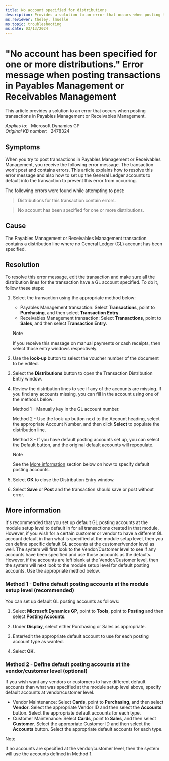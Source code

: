 ```yaml
---
title: No account specified for distributions
description: Provides a solution to an error that occurs when posting transactions in Payables Management or Receivables Management.
ms.reviewer: theley, lmuelle
ms.topic: troubleshooting
ms.date: 03/13/2024
---
```

# "No account has been specified for one or more distributions." Error message when posting transactions in Payables Management or Receivables Management

This article provides a solution to an error that occurs when posting transactions in Payables Management or Receivables Management.

_Applies to:_ &nbsp; Microsoft Dynamics GP  
_Original KB number:_ &nbsp; 2478324

## Symptoms

When you try to post transactions in Payables Management or Receivables Management, you receive the following error message. The transaction won't post and contains errors. This article explains how to resolve this error message and also how to set up the General Ledger accounts to default into the transaction to prevent this error from occurring.

The following errors were found while attempting to post:

> Distributions for this transaction contain errors.

> No account has been specified for one or more distributions.

## Cause

The Payables Management or Receivables Management transaction contains a distribution line where no General Ledger (GL) account has been specified.

## Resolution

To resolve this error message, edit the transaction and make sure all the distribution lines for the transaction have a GL account specified. To do it, follow these steps:

1. Select the transaction using the appropriate method below:

    - Payables Management transaction: Select **Transactions**, point to **Purchasing**,  and then select **Transaction Entry**.
    - Receivables Management transaction: Select **Transactions**, point to **Sales**, and then select **Transaction Entry**.  

    > [!NOTE]
    > If you receive this message on manual payments or cash receipts, then select those entry windows respectively.

2. Use the **look-up** button to select the voucher number of the document to be edited.

3. Select the **Distributions** button to open the Transaction Distribution Entry window.

4. Review the distribution lines to see if any of the accounts are missing. If you find any accounts missing, you can fill in the account using one of the methods below:

    Method 1 - Manually key in the GL account number.

    Method 2 - Use the look-up button next to the Account  heading, select the appropriate Account Number, and then click **Select** to populate the distribution line.

    Method 3 - If you have default posting accounts set up, you can select the Default  button, and the original default accounts will repopulate.

    > [!NOTE]
    > See the [More information](#more-information) section below on how to specify default posting accounts.

5. Select **OK** to close the Distribution Entry window.

6. Select **Save** or **Post** and the transaction should save or post without error.

## More information

It's recommended that you set up default GL posting accounts at the module setup level to default in for all transactions created in that module. However, if you wish for a certain customer or vendor to have a different GL account default in than what is specified at the module setup level, then you can define specific default GL accounts at the customer/vendor level as well. The system will first look to the Vendor/Customer level to see if any accounts have been specified and use those accounts as the defaults. However, if the accounts are left blank at the Vendor/Customer level, then the system will next look to the module setup level for default posting accounts. Use the appropriate method below.

### Method 1 - Define default posting accounts at the module setup level (recommended)

You can set up default GL posting accounts as follows:

1. Select **Microsoft Dynamics GP**, point to **Tools**, point to **Posting** and then select **Posting Accounts**.

2. Under **Display**, select either Purchasing or Sales as appropriate.

3. Enter/edit the appropriate default account to use for each posting account type as wanted.

4. Select **OK**.

### Method 2 - Define default posting accounts at the vendor/customer level (optional)

If you wish want any vendors or customers to have different default accounts than what was specified at the module setup level above, specify default accounts at vendor/customer level.

- Vendor Maintenance: Select **Cards**, point to **Purchasing**, and then select **Vendor**. Select the appropriate Vendor ID and then select the **Accounts** button. Select the appropriate default accounts for each type.
- Customer Maintenance: Select **Cards**, point to **Sales**, and then select **Customer**. Select the appropriate Customer ID and then select the **Accounts** button. Select the appropriate default accounts for each type.

> [!NOTE]
> If no accounts are specified at the vendor/customer level, then the system will use the accounts defined in Method 1.
